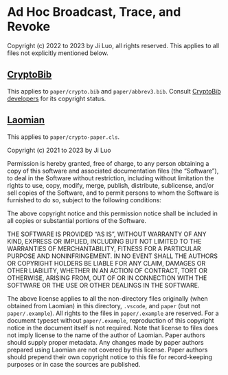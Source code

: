 # Ad Hoc Broadcast, Trace, and Revoke

Copyright (c) 2022 to 2023 by Ji Luo, all rights reserved. This applies to all files not explicitly mentioned below.

## [CryptoBib](https://github.com/cryptobib/export)

This applies to `paper/crypto.bib` and `paper/abbrev3.bib`. Consult [CryptoBib developers](https://github.com/cryptobib) for its copyright status.

## [Laomian](https://github.com/GeeLaw/laomian)

This applies to `paper/crypto-paper.cls`.

Copyright (c) 2021 to 2023 by Ji Luo

Permission is hereby granted, free of charge, to any person obtaining a copy of this software and associated documentation files (the “Software”), to deal in the Software without restriction, including without limitation the rights to use, copy, modify, merge, publish, distribute, sublicense, and/or sell copies of the Software, and to permit persons to whom the Software is furnished to do so, subject to the following conditions:

The above copyright notice and this permission notice shall be included in all copies or substantial portions of the Software.

THE SOFTWARE IS PROVIDED “AS IS”, WITHOUT WARRANTY OF ANY KIND, EXPRESS OR IMPLIED, INCLUDING BUT NOT LIMITED TO THE WARRANTIES OF MERCHANTABILITY, FITNESS FOR A PARTICULAR PURPOSE AND NONINFRINGEMENT. IN NO EVENT SHALL THE AUTHORS OR COPYRIGHT HOLDERS BE LIABLE FOR ANY CLAIM, DAMAGES OR OTHER LIABILITY, WHETHER IN AN ACTION OF CONTRACT, TORT OR OTHERWISE, ARISING FROM, OUT OF OR IN CONNECTION WITH THE SOFTWARE OR THE USE OR OTHER DEALINGS IN THE SOFTWARE.

The above license applies to all the non-directory files originally (when obtained from Laomian) in this directory, `.vscode`, and `paper` (but not `paper/.example`). All rights to the files in `paper/.example` are reserved. For a document typeset without `paper/.example`, reproduction of this copyright notice in the document itself is not required. Note that license to files does not imply license to the name of the author of Laomian. Paper authors should supply proper metadata. Any changes made by paper authors prepared using Laomian are not covered by this license. Paper authors should prepend their own copyright notice to this file for record-keeping purposes or in case the sources are published.
